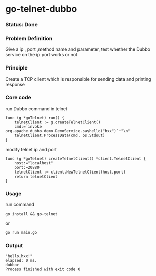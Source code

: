 # go-telnet-dubbo


### Status: **Done**


### Problem Definition

Give a ip , port ,method name and parameter, test whether the Dubbo service on the ip:port works or not

### Principle
Create a TCP client which is responsible for sending data and printing response


### Core code
run Dubbo command in telnet
~~~
func (g *goTelnet) run() {
	telnetClient := g.createTelnetClient()
	cmd:=`invoke org.apache.dubbo.demo.DemoService.sayhello("hxx")`+"\n"
	telnetClient.ProcessData(cmd, os.Stdout)
}
~~~


modify telnet ip and port  

~~~
func (g *goTelnet) createTelnetClient() *client.TelnetClient {
	host:="localhost"
	port:=20880
	telnetClient := client.NewTelnetClient(host,port)
	return telnetClient
}
~~~

### Usage
run command
~~~
go install && go-telnet
~~~
or
~~~
go run main.go
~~~
  
### Output
~~~
"hello,hxx!"
elapsed: 0 ms.
dubbo>
Process finished with exit code 0
~~~
